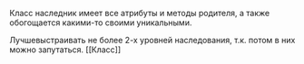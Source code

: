 Класс наследник имеет все атрибуты и методы родителя, а также обогощается какими-то своими уникальными.


Лучшевыстраивать не более 2-х уровней наследования, т.к. потом в них можно запутаться.
[[Класс]]
